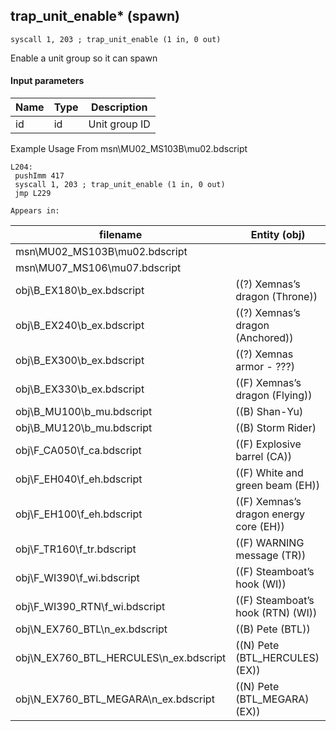 ## trap_unit_enable* (spawn)

`syscall 1, 203 ; trap_unit_enable (1 in, 0 out)`

Enable a unit group so it can spawn

#### Input parameters
| Name | Type | Description
|------|------|------------
| id   | id   | Unit group ID


Example Usage From msn\MU02_MS103B\mu02.bdscript
```plaintext
L204:
 pushImm 417
 syscall 1, 203 ; trap_unit_enable (1 in, 0 out)
 jmp L229
```





	Appears in:
| filename | Entity (obj)
|----------|-------------
| msn\MU02_MS103B\mu02.bdscript       |           
| msn\MU07_MS106\mu07.bdscript       |           
| obj\B_EX180\b_ex.bdscript       | ((?) Xemnas’s dragon (Throne))          
| obj\B_EX240\b_ex.bdscript       | ((?) Xemnas’s dragon (Anchored))          
| obj\B_EX300\b_ex.bdscript       | ((?) Xemnas armor - ???)          
| obj\B_EX330\b_ex.bdscript       | ((F) Xemnas’s dragon (Flying))          
| obj\B_MU100\b_mu.bdscript       | ((B) Shan-Yu)          
| obj\B_MU120\b_mu.bdscript       | ((B) Storm Rider)          
| obj\F_CA050\f_ca.bdscript       | ((F) Explosive barrel (CA))          
| obj\F_EH040\f_eh.bdscript       | ((F) White and green beam (EH))          
| obj\F_EH100\f_eh.bdscript       | ((F) Xemnas’s dragon energy core (EH))          
| obj\F_TR160\f_tr.bdscript       | ((F) WARNING message (TR))          
| obj\F_WI390\f_wi.bdscript       | ((F) Steamboat’s hook (WI))          
| obj\F_WI390_RTN\f_wi.bdscript       | ((F) Steamboat’s hook (RTN) (WI))          
| obj\N_EX760_BTL\n_ex.bdscript       | ((B) Pete (BTL))          
| obj\N_EX760_BTL_HERCULES\n_ex.bdscript       | ((N) Pete (BTL_HERCULES) (EX))          
| obj\N_EX760_BTL_MEGARA\n_ex.bdscript       | ((N) Pete (BTL_MEGARA) (EX))          



